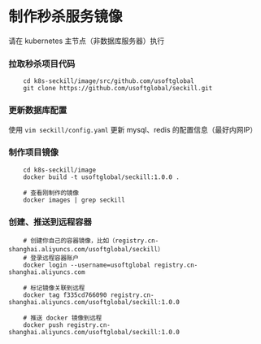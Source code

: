 # 制作秒杀服务镜像

请在 kubernetes 主节点（非数据库服务器）执行

### 拉取秒杀项目代码

```
    cd k8s-seckill/image/src/github.com/usoftglobal
    git clone https://github.com/usoftglobal/seckill.git
```

### 更新数据库配置

使用 `vim seckill/config.yaml` 更新 mysql、redis 的配置信息（最好内网IP）

### 制作项目镜像

```
    cd k8s-seckill/image
    docker build -t usoftglobal/seckill:1.0.0 .

    # 查看刚制作的镜像
    docker images | grep seckill
```

### 创建、推送到远程容器

```
    # 创建你自己的容器镜像，比如（registry.cn-shanghai.aliyuncs.com/usoftglobal/seckill）
    # 登录远程容器账户
    docker login --username=usoftglobal registry.cn-shanghai.aliyuncs.com

    # 标记镜像关联到远程
    docker tag f335cd766090 registry.cn-shanghai.aliyuncs.com/usoftglobal/seckill:1.0.0

    # 推送 docker 镜像到远程
    docker push registry.cn-shanghai.aliyuncs.com/usoftglobal/seckill:1.0.0
```